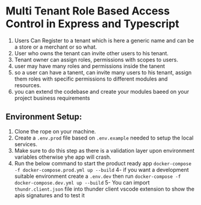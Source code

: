 # Multi Tenant Role Based Access Control in Express and Typescript
1. Users Can Register to a tenant which is here a generic name and can be a store or a merchant or so what.
2. User who owns the tenant can invite other users to his tenant.
3. Tenant owner can assign roles, permissions with scopes to users.
4. user may have many roles and permissions inside the tanent
5. so a user can have a tanent, can invite many users to his tenant, assign them roles with specific permissions to different modules and resources.
6. you can extend the codebase and create your modules baeed on your project business requirements 

## Environment Setup:
1. Clone the rope on your machine.
2. Create a ```.env.prod``` file based on ```.env.example``` needed to setup the local services.
3. Make sure to do this step as there is a validation layer upon environment variables otherwise yhe app will crash.
4. Run the below command to start the product ready app
```docker-compose -f docker-compose.prod.yml up --build```
4- if you want a development suitable environment create a ```.env.dev``` then run 
```docker-compose -f docker-compose.dev.yml up --build```
5- You can import ```thundr.client.json``` file into thunder client vscode extension to show the apis signatures and to test it 
